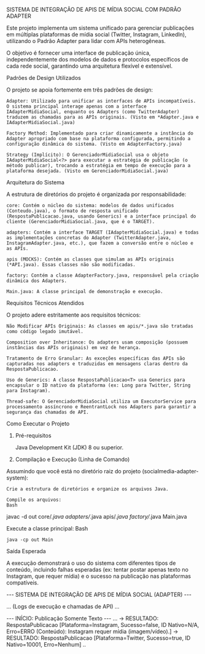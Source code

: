 SISTEMA DE INTEGRAÇÃO DE APIS DE MÍDIA SOCIAL COM PADRÃO ADAPTER

Este projeto implementa um sistema unificado para gerenciar publicações em múltiplas plataformas de mídia social (Twitter, Instagram, LinkedIn), utilizando o Padrão Adapter para lidar com APIs heterogêneas.

O objetivo é fornecer uma interface de publicação única, independentemente dos modelos de dados e protocolos específicos de cada rede social, garantindo uma arquitetura flexível e extensível.

Padrões de Design Utilizados

O projeto se apoia fortemente em três padrões de design:

    Adapter: Utilizado para unificar as interfaces de APIs incompatíveis. O sistema principal interage apenas com a interface IAdapterMidiaSocial, enquanto os Adapters (como TwitterAdapter) traduzem as chamadas para as APIs originais. (Visto em *Adapter.java e IAdapterMidiaSocial.java)

    Factory Method: Implementado para criar dinamicamente a instância do Adapter apropriado com base na plataforma configurada, permitindo a configuração dinâmica do sistema. (Visto em AdapterFactory.java)

    Strategy (Implícito): O GerenciadorMidiaSocial usa o objeto IAdapterMidiaSocial<?> para executar a estratégia de publicação (o método publicar), trocando a estratégia em tempo de execução para a plataforma desejada. (Visto em GerenciadorMidiaSocial.java)

Arquitetura do Sistema

A estrutura de diretórios do projeto é organizada por responsabilidade:

    core: Contém o núcleo do sistema: modelos de dados unificados (Conteudo.java), o formato de resposta unificado (RespostaPublicacao.java, usando Generics) e a interface principal do cliente (GerenciadorMidiaSocial.java, que é o TARGET).

    adapters: Contém a interface TARGET (IAdapterMidiaSocial.java) e todas as implementações concretas do Adapter (TwitterAdapter.java, InstagramAdapter.java, etc.), que fazem a conversão entre o núcleo e as APIs.

    apis (MOCKS): Contém as classes que simulam as APIs originais (*API.java). Essas classes não são modificadas.

    factory: Contém a classe AdapterFactory.java, responsável pela criação dinâmica dos Adapters.

    Main.java: A classe principal de demonstração e execução.

Requisitos Técnicos Atendidos

O projeto adere estritamente aos requisitos técnicos:

    Não Modificar APIs Originais: As classes em apis/*.java são tratadas como código legado imutável.

    Composition over Inheritance: Os adapters usam composição (possuem instâncias das APIs originais) em vez de herança.

    Tratamento de Erro Granular: As exceções específicas das APIs são capturadas nos adapters e traduzidas em mensagens claras dentro da RespostaPublicacao.

    Uso de Generics: A classe RespostaPublicacao<T> usa Generics para encapsular o ID nativo da plataforma (ex: Long para Twitter, String para Instagram).

    Thread-safe: O GerenciadorMidiaSocial utiliza um ExecutorService para processamento assíncrono e ReentrantLock nos Adapters para garantir a segurança das chamadas de API.

Como Executar o Projeto

1. Pré-requisitos

    Java Development Kit (JDK) 8 ou superior.

2. Compilação e Execução (Linha de Comando)

Assumindo que você está no diretório raiz do projeto (socialmedia-adapter-system):

    Crie a estrutura de diretórios e organize os arquivos Java.

    Compile os arquivos:
    Bash

javac -d out core/*.java adapters/*.java apis/*.java factory/*.java Main.java

Execute a classe principal:
Bash

    java -cp out Main

Saída Esperada

A execução demonstrará o uso do sistema com diferentes tipos de conteúdo, incluindo falhas esperadas (ex: tentar postar apenas texto no Instagram, que requer mídia) e o sucesso na publicação nas plataformas compatíveis.

--- SISTEMA DE INTEGRAÇÃO DE APIS DE MÍDIA SOCIAL (ADAPTER) ---

... (Logs de execução e chamadas de API) ...

--- INÍCIO: Publicação Somente Texto ---
...
-> RESULTADO: RespostaPublicacao [Plataforma=Instagram, Sucesso=false, ID Nativo=N/A, Erro=ERRO (Conteúdo): Instagram requer mídia (imagem/vídeo).]
-> RESULTADO: RespostaPublicacao [Plataforma=Twitter, Sucesso=true, ID Nativo=10001, Erro=Nenhum]
..
